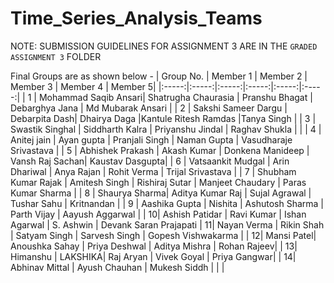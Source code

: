 # Time_Series_Analysis_Teams

NOTE: SUBMISSION GUIDELINES FOR ASSIGNMENT 3 ARE IN THE `GRADED ASSIGNMENT 3` FOLDER

Final Groups are as shown below - 
| Group No. | 	Member 1 |	Member 2 |	Member 3 |	Member 4 |	Member 5| 
|:-----:|:-----:|:-----:|:-----:|:-----:|:-----:|
| 1	| Mohammad Saqib Ansari| Shatrugha Chaurasia	| Pranshu Bhagat | 	Debarghya Jana	| Md Mubarak Ansari |
| 2	| Sakshi Sameer Dargu 	| Debarpita Dash|	Dhairya Daga	|Kantule Ritesh Ramdas	|Tanya Singh |
| 3	| Swastik Singhal |	Siddharth Kalra |	Priyanshu Jindal | 	Raghav Shukla	| | 
| 4	| Anitej jain |	Ayan gupta	| Pranjali Singh | 	Naman Gupta  |	Vasudharaje Srivastava |
| 5	| Abhishek Prakash |	Akash Kumar |	Donkena Manideep	| Vansh Raj Sachan| 	Kaustav Dasgupta|
| 6	| Vatsaankit Mudgal |	Arin Dhariwal |	Anya Rajan |	Rohit Verma |	Trijal Srivastava |
| 7	| Shubham Kumar Rajak |	Amitesh Singh  |	Rishiraj Sutar | 	Manjeet Chaudary | 	Paras Kumar Sharma |
| 8	| Shaurya Sharma|	Aditya Kumar Raj |	Sujal Agrawal	| Tushar Sahu	 | Kritnandan |
| 9	| Aashika Gupta |	Nishita |	Ashutosh Sharma |	Parth Vijay	| Aayush Aggarwal | 
| 10|	Ashish Patidar |	Ravi Kumar |	Ishan Agarwal	| S. Ashwin	| Devank Saran Prajapati
| 11|	Nayan Verma	| Rikin Shah | 	Satyam Singh |	Sarvesh Singh  |	Gopesh Vishwakarma |
| 12|	Mansi Patel|	Anoushka Sahay	| Priya Deshwal	| Aditya Mishra |	Rohan Rajeev|
| 13|	Himanshu | 	LAKSHIKA|	Raj Aryan	| Vivek Goyal	| Priya Gangwar| 
| 14|	Abhinav Mittal	| Ayush Chauhan |	Mukesh Siddh	| | |	
